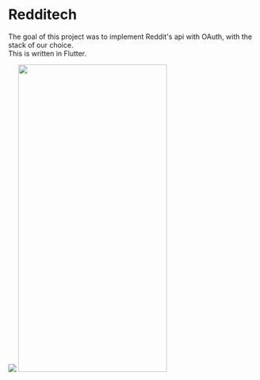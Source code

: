 # Redditech  
  
The goal of this project was to implement Reddit's api with OAuth, with the stack of our choice.  
This is written in Flutter.  
  
<img src="https://raw.github.com/L0rentz/Redditech/master/examples/example1.gif"/>  
<img src="https://raw.github.com/L0rentz/Redditech/master/examples/example2.gif" width="300" height="620"/>  
